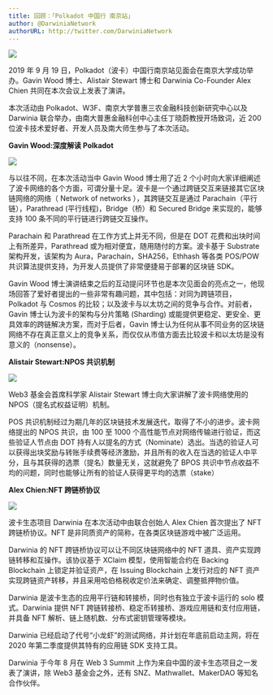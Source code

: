 ```yaml
---
title: 回顾：「Polkadot 中国行 南京站」
author: @DarwiniaNetwork
authorURL: http://twitter.com/DarwiniaNetwork
---
```


![](assets/doc9-1.jpg)

2019 年 9 月 19 日，Polkadot（波卡）中国行南京站见面会在南京大学成功举办。Gavin Wood 博士、Alistair Stewart 博士和 Darwinia Co-Founder Alex Chien 共同在本次会议上发表了演讲。

本次活动由 Polkadot、W3F、南京大学普惠三农金融科技创新研究中心以及 Darwinia 联合举办，由南大普惠金融科创中心主任丁晓蔚教授开场致词，近 200 位波卡技术爱好者、开发人员及南大师生参与了本次活动。

<!--truncate-->

**Gavin Wood:深度解读 Polkadot**

![](assets/doc9-2.jpg)

与以往不同，在本次活动当中 Gavin Wood 博士用了近 2 个小时向大家详细阐述了波卡网络的各个方面，可谓分量十足。波卡是一个通过跨链交互来链接其它区块链网络的网络（ Network of networks ），其跨链交互是通过 Parachain（平行链），Parathread (平行线程)，Bridge（桥）和 Secured Bridge 来实现的，能够支持 100 条不同的平行链进行跨链交互操作。


Parachain 和 Parathread 在工作方式上并无不同，但是在 DOT 花费和出块时间上有所差异，Parathread 或为相对便宜，随用随付的方案。波卡基于 Substrate 架构开发，该架构为 Aura，Parachain，SHA256，Ethhash 等各类 POS/POW 共识算法提供支持，为开发人员提供了非常便捷易于部署的区块链 SDK。

Gavin Wood 博士演讲结束之后的互动提问环节也是本次见面会的亮点之一，他现场回答了爱好者提出的一些非常有趣问题，其中包括：对同为跨链项目，Polkadot 与 Cosmos 的比较；以及波卡与以太坊之间的竞争与合作。对前者，Gavin 博士认为波卡的架构与分片策略 (Sharding) 或能提供更稳定、更安全、更具效率的跨链解决方案，而对于后者，Gavin 博士认为任何从事不同业务的区块链网络不存在真正意义上的竞争关系，而仅仅从市值方面去比较波卡和以太坊是没有意义的（nonsense）。

**Alistair Stewart:NPOS 共识机制**

![](assets/doc9-3.jpg)

Web3 基金会首席科学家 Alistair Stewart 博士向大家讲解了波卡网络使用的 NPOS（提名式权益证明）机制。


POS 共识机制经过为期几年的区块链技术发展迭代，取得了不小的进步。波卡网络提出的 NPOS 共识，由 100 至 1000 个高性能节点对网络传输进行验证，而这些验证人节点由 DOT 持有人以提名的方式（Nominate）选出。当选的验证人可以获得出块奖励与转账手续费等经济激励，并且所有的收入在当选的验证人中平分，且与其获得的选票（提名）数量无关，这就避免了 BPOS 共识中节点收益不均的问题，同时也能够让所有的验证人获得更平均的选票（stake）

**Alex Chien:NFT 跨链桥协议**

![](assets/doc9-4.jpg)

波卡生态项目 Darwinia 在本次活动中由联合创始人 Alex Chien 首次提出了 NFT 跨链桥协议。NFT 是非同质资产的简称，在各类区块链游戏中被广泛运用。


Darwinia 的 NFT 跨链桥协议可以让不同区块链网络中的 NFT 道具、资产实现跨链转移和互操作。该协议基于 XClaim 模型，使用智能合约在 Backing Blockchain 上锁定并验证资产，在 Issuing Blockchain 上发行对应的 NFT 资产实现跨链资产转移，并且采用哈伯格税收定价法来确定、调整抵押物价值。

Darwinia 是波卡生态的应用平行链和转接桥，同时也有独立于波卡运行的 solo 模式。Darwinia 提供 NFT 跨链转接桥、稳定币转接桥、游戏应用链和支付应用链，并具备 NFT 解析、链上随机数、分布式密钥管理等模块。

Darwinia 已经启动了代号“小龙虾”的测试网络，并计划在年底前启动主网，将在 2020 年第二季度提供其特有的应用链 SDK 支持工具。

Darwinia 于今年 8 月在 Web 3 Summit 上作为来自中国的波卡生态项目之一发表了演讲，除 Web3 基金会之外，还有 SNZ、Mathwallet、MakerDAO 等知名合作伙伴。
